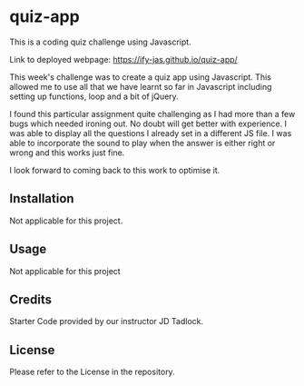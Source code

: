 # quiz-app

This is a coding quiz challenge using Javascript.

Link to deployed webpage: https://ify-jas.github.io/quiz-app/

This week's challenge was to create a quiz app using Javascript. This allowed me to use all that we have learnt so far in Javascript including setting up functions, loop and a bit of jQuery. 

I found this particular assignment quite challenging as I had more than a few bugs which needed ironing out. No doubt will get better with experience. I was able to display all the questions I already set in a different JS file. I was able to incorporate the sound to play when the answer is either right or wrong and this works just fine.


I look forward to coming back to this work to optimise it.

## Installation

Not applicable for this project.

## Usage

Not applicable for this project

## Credits

Starter Code provided by our instructor JD Tadlock.

## License

Please refer to the License in the repository.